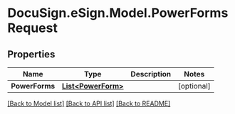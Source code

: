 # DocuSign.eSign.Model.PowerFormsRequest
## Properties

Name | Type | Description | Notes
------------ | ------------- | ------------- | -------------
**PowerForms** | [**List&lt;PowerForm&gt;**](PowerForm.md) |  | [optional] 

[[Back to Model list]](../README.md#documentation-for-models) [[Back to API list]](../README.md#documentation-for-api-endpoints) [[Back to README]](../README.md)

